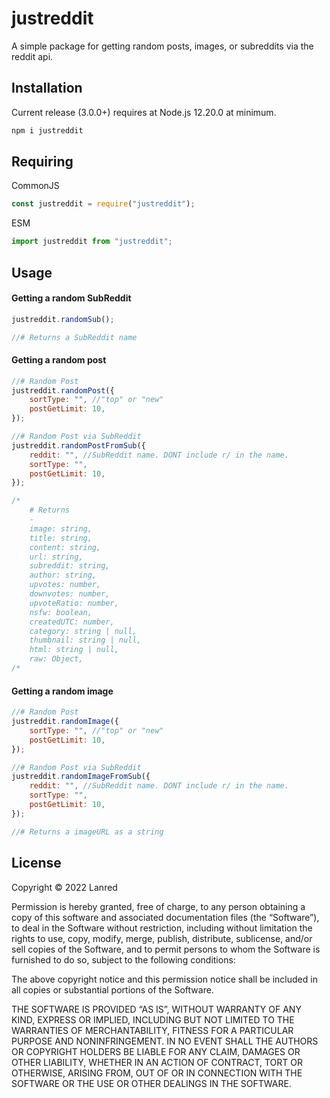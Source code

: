 
# justreddit

A simple package for getting random posts, images, or subreddits via the reddit api.


## Installation

Current release (3.0.0+) requires at Node.js 12.20.0 at minimum.
```sh
npm i justreddit
```

## Requiring
CommonJS
```js
const justreddit = require("justreddit");
```

ESM
```js
import justreddit from "justreddit";
```

## Usage
#### Getting a random SubReddit
```js
justreddit.randomSub();

//# Returns a SubReddit name
```

#### Getting a random post
```js
//# Random Post
justreddit.randomPost({
    sortType: "", //"top" or "new"
    postGetLimit: 10,
});

//# Random Post via SubReddit
justreddit.randomPostFromSub({
    reddit: "", //SubReddit name. DONT include r/ in the name.
    sortType: "",
    postGetLimit: 10,
});

/*
    # Returns
    -
    image: string,
    title: string,
    content: string,
    url: string,
    subreddit: string,
    author: string,
    upvotes: number,
    downvotes: number,
    upvoteRatio: number,
    nsfw: boolean,
    createdUTC: number,
    category: string | null,
    thumbnail: string | null,
    html: string | null,
    raw: Object,
/*
```

#### Getting a random image
```js
//# Random Post
justreddit.randomImage({
    sortType: "", //"top" or "new"
    postGetLimit: 10,
});

//# Random Post via SubReddit
justreddit.randomImageFromSub({
    reddit: "", //SubReddit name. DONT include r/ in the name.
    sortType: "",
    postGetLimit: 10,
});

//# Returns a imageURL as a string
```
## License

Copyright © 2022 Lanred

Permission is hereby granted, free of charge, to any person obtaining a copy of this software and associated documentation files (the “Software”), to deal in the Software without restriction, including without limitation the rights to use, copy, modify, merge, publish, distribute, sublicense, and/or sell copies of the Software, and to permit persons to whom the Software is furnished to do so, subject to the following conditions:

The above copyright notice and this permission notice shall be included in all copies or substantial portions of the Software.

THE SOFTWARE IS PROVIDED “AS IS”, WITHOUT WARRANTY OF ANY KIND, EXPRESS OR IMPLIED, INCLUDING BUT NOT LIMITED TO THE WARRANTIES OF MERCHANTABILITY, FITNESS FOR A PARTICULAR PURPOSE AND NONINFRINGEMENT. IN NO EVENT SHALL THE AUTHORS OR COPYRIGHT HOLDERS BE LIABLE FOR ANY CLAIM, DAMAGES OR OTHER LIABILITY, WHETHER IN AN ACTION OF CONTRACT, TORT OR OTHERWISE, ARISING FROM, OUT OF OR IN CONNECTION WITH THE SOFTWARE OR THE USE OR OTHER DEALINGS IN THE SOFTWARE.